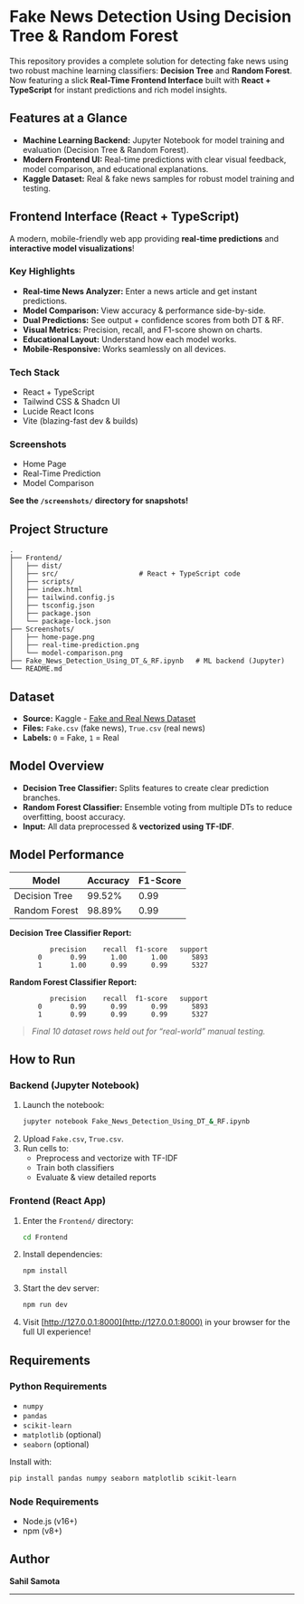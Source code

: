 #  Fake News Detection Using Decision Tree & Random Forest

This repository provides a complete solution for detecting fake news using two robust machine learning classifiers: **Decision Tree** and **Random Forest**. Now featuring a slick **Real-Time Frontend Interface** built with **React + TypeScript** for instant predictions and rich model insights.

##  Features at a Glance

- **Machine Learning Backend:** Jupyter Notebook for model training and evaluation (Decision Tree & Random Forest).
- **Modern Frontend UI:** Real-time predictions with clear visual feedback, model comparison, and educational explanations.
- **Kaggle Dataset:** Real & fake news samples for robust model training and testing.

##  Frontend Interface (React + TypeScript)

A modern, mobile-friendly web app providing **real-time predictions** and **interactive model visualizations**!

###  Key Highlights

- **Real-time News Analyzer:** Enter a news article and get instant predictions.
- **Model Comparison:** View accuracy & performance side-by-side.
- **Dual Predictions:** See output + confidence scores from both DT & RF.
- **Visual Metrics:** Precision, recall, and F1-score shown on charts.
- **Educational Layout:** Understand how each model works.
- **Mobile-Responsive:** Works seamlessly on all devices.

###  Tech Stack

- React + TypeScript
- Tailwind CSS & Shadcn UI
- Lucide React Icons
- Vite (blazing-fast dev & builds)

###  Screenshots

- Home Page
- Real-Time Prediction
- Model Comparison

**See the `/screenshots/` directory for snapshots!**

## Project Structure

```
.
├── Frontend/
│   ├── dist/
│   ├── src/                    # React + TypeScript code
│   ├── scripts/
│   ├── index.html
│   ├── tailwind.config.js
│   ├── tsconfig.json
│   ├── package.json
│   └── package-lock.json
├── Screenshots/
│   ├── home-page.png
│   ├── real-time-prediction.png
│   └── model-comparison.png
├── Fake_News_Detection_Using_DT_&_RF.ipynb   # ML backend (Jupyter)
└── README.md
```

## Dataset

- **Source:** Kaggle - [Fake and Real News Dataset](https://www.kaggle.com/datasets/clmentbisaillon/fake-and-real-news-dataset)
- **Files:** `Fake.csv` (fake news), `True.csv` (real news)
- **Labels:** `0` = Fake, `1` = Real

##  Model Overview

- **Decision Tree Classifier:** Splits features to create clear prediction branches.
- **Random Forest Classifier:** Ensemble voting from multiple DTs to reduce overfitting, boost accuracy.
- **Input:** All data preprocessed & **vectorized using TF-IDF**.

##  Model Performance

| Model                   | Accuracy | F1-Score |
|-------------------------|----------|----------|
| Decision Tree           | 99.52%   | 0.99     |
| Random Forest           | 98.89%   | 0.99     |

**Decision Tree Classifier Report:**
```
          precision    recall  f1-score   support
       0       0.99      1.00      1.00      5893
       1       1.00      0.99      0.99      5327
```

**Random Forest Classifier Report:**
```
          precision    recall  f1-score   support
       0       0.99      0.99      0.99      5893
       1       0.99      0.99      0.99      5327
```
> _Final 10 dataset rows held out for “real-world” manual testing._

##  How to Run

###  Backend (Jupyter Notebook)

1. Launch the notebook:
    ```bash
    jupyter notebook Fake_News_Detection_Using_DT_&_RF.ipynb
    ```
2. Upload `Fake.csv`, `True.csv`.
3. Run cells to:
    - Preprocess and vectorize with TF-IDF
    - Train both classifiers
    - Evaluate & view detailed reports

###  Frontend (React App)

1. Enter the `Frontend/` directory:
    ```bash
    cd Frontend
    ```
2. Install dependencies:
    ```bash
    npm install
    ```
3. Start the dev server:
    ```bash
    npm run dev
    ```
4. Visit [http://127.0.0.1:8000](http://127.0.0.1:8000) in your browser for the full UI experience!

##  Requirements

### Python Requirements

- `numpy`  
- `pandas`  
- `scikit-learn`  
- `matplotlib` (optional)
- `seaborn` (optional)

Install with:

```bash
pip install pandas numpy seaborn matplotlib scikit-learn
```

### Node Requirements

- Node.js (v16+)
- npm (v8+)

## Author

**Sahil Samota**

---
